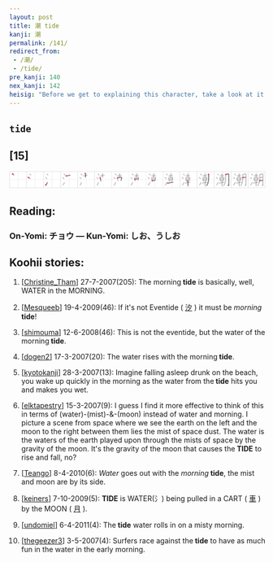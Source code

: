 ```yaml
---
layout: post
title: 潮 tide
kanji: 潮
permalink: /141/
redirect_from:
 - /潮/
 - /tide/
pre_kanji: 140
nex_kanji: 142
heisig: "Before we get to explaining this character, take a look at it and see if you can figure out the primitive elements on your own.... On the left is the <i>water</i>&nbsp;- that much is easy. On the right we have only one primitive, the kanji for <i>morning</i> learned back in Frame 53. See how an apparently complex kanji falls apart neatly into manageable pieces? To get the meaning of the key word <b>tide</b>, just think of it in connection with the character for <i>eventide</i> that we learned back in Frame 115. Here we have the <i>morning</i>-<b>tide</b>, its complement. By the way, if you missed the question about the number of primitives, it is probably because you forgot what we said earlier about kanji becoming primitives, independently of the pieces that make them up. As a rule, look for the largest kanji you can write and proceed from there to primitives stranded on their own."
---
```


## `tide`

## [15]

<div class="stroke"><img src="../images/E6BDAE.png" /></div>

## Reading:

### On-Yomi: チョウ &mdash; Kun-Yomi: しお、うしお

## Koohii stories:

1) [<a href="http://kanji.koohii.com/profile/Christine_Tham">Christine_Tham</a>] 27-7-2007(205): The morning<strong> tide</strong> is basically, well, WATER in the MORNING. 

2) [<a href="http://kanji.koohii.com/profile/Mesqueeb">Mesqueeb</a>] 19-4-2009(46): If it&#039;s not Eventide (  <a href="http://jisho.org/kanji/details/汐">汐</a>  ) it must be <em>morning</em><strong> tide</strong>! 

3) [<a href="http://kanji.koohii.com/profile/shimouma">shimouma</a>] 12-6-2008(46): This is not the eventide, but the water of the morning<strong> tide</strong>. 

4) [<a href="http://kanji.koohii.com/profile/dogen2">dogen2</a>] 17-3-2007(20): The water rises with the morning<strong> tide</strong>. 

5) [<a href="http://kanji.koohii.com/profile/kyotokanji">kyotokanji</a>] 28-3-2007(13): Imagine falling asleep drunk on the beach, you wake up quickly in the morning as the water from the<strong> tide</strong> hits you and makes you wet. 

6) [<a href="http://kanji.koohii.com/profile/elktapestry">elktapestry</a>] 15-3-2007(9): I guess I find it more effective to think of this in terms of (water)-(mist)-&amp;-(moon) instead of water and morning. I picture a scene from space where we see the earth on the left and the moon to the right between them lies the mist of space dust. The water is the waters of the earth played upon through the mists of space by the gravity of the moon. It&#039;s the gravity of the moon that causes the<strong> TIDE</strong> to rise and fall, no? 

7) [<a href="http://kanji.koohii.com/profile/Teango">Teango</a>] 8-4-2010(6): <em>Water</em> goes out with the <em>morning</em><strong> tide</strong>, the mist and moon are by its side. 

8) [<a href="http://kanji.koohii.com/profile/keiners">keiners</a>] 7-10-2009(5): <strong>TIDE</strong> is WATER(氵) being pulled in a CART (  <a href="http://jisho.org/kanji/details/車">車</a>  ) by the MOON (  <a href="http://jisho.org/kanji/details/月">月</a>  ). 

9) [<a href="http://kanji.koohii.com/profile/undomiel">undomiel</a>] 6-4-2011(4): The<strong> tide</strong> water rolls in on a misty morning. 

10) [<a href="http://kanji.koohii.com/profile/thegeezer3">thegeezer3</a>] 3-5-2007(4): Surfers race against the<strong> tide</strong> to have as much fun in the water in the early morning. 
